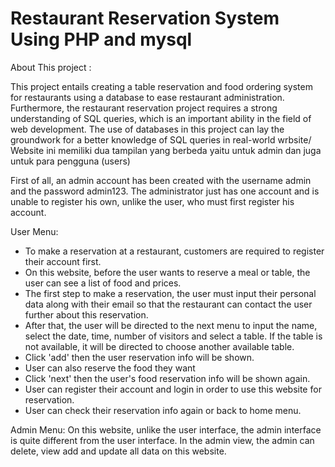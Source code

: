 # Restaurant Reservation System Using PHP and mysql

About This project : 

This project entails creating a table reservation and food ordering system for restaurants using a database to ease restaurant administration. Furthermore, the restaurant reservation project requires a strong understanding of SQL queries, which is an important ability in the field of web development. The use of databases in this project can lay the groundwork for a better knowledge of SQL queries in real-world wrbsite/
Website ini memiliki dua tampilan yang berbeda yaitu untuk admin dan juga untuk para pengguna (users) 

First of all, an admin account has been created with the username admin and the password admin123.
The administrator just has one account and is unable to register his own, unlike the user, who must first register his account.

User Menu: 
- To make a reservation at a restaurant, customers are required to register their account first.
- On this website, before the user wants to reserve a meal or table, the user can see a list of food and prices.
- The first step to make a reservation, the user must input their personal data along with their email so that the restaurant can contact the user further about this reservation.
- After that, the user will be directed to the next menu to input the name, select the date, time, number of visitors and select a table. If the table is not available, it will be directed to choose another available table.
- Click 'add' then the user reservation info will be shown. 
- User can also reserve the food they want
- Click 'next' then the user's food reservation info will be shown again.
- User can register their account and login in order to use this website for reservation.
- User can check their reservation info again or back to home menu.

Admin Menu: 
On this website, unlike the user interface, the admin interface is quite different from the user interface. In the admin view, the admin can delete, view add and update all data on this website.
